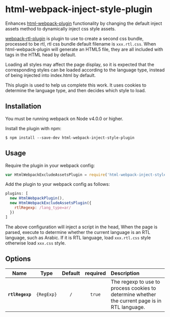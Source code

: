# html-webpack-inject-style-plugin

Enhances [html-webpack-plugin](https://github.com/ampedandwired/html-webpack-plugin)
functionality by changing the default inject assets method to dynamically inject css style assets.

[webpack-rtl-plugin](https://github.com/romainberger/webpack-rtl-plugin) is plugin to use to create a second css bundle, processed to be rtl, rtl css bundle default filename is `xxx.rtl.css`. When html-webpack-plugin will generate an HTML5 file, they are all included with <link> tags in the HTML head by default.

Loading all styles may affect the page display, so it is expected that the corresponding styles can be loaded according to the language type, instead of being injected into index.html by default.

This plugin is used to help us complete this work. It uses cookies to determine the language type, and then decides which style to load.

Installation
------------
You must be running webpack on Node v4.0.0 or higher.

Install the plugin with npm:
```shell
$ npm install --save-dev html-webpack-inject-style-plugin
```


Usage
-----------
Require the plugin in your webpack config:

```javascript
var HtmlWebpackExcludeAssetsPlugin = require('html-webpack-inject-style-plugin');
```

Add the plugin to your webpack config as follows:

```javascript
plugins: [
  new HtmlWebpackPlugin(),
  new HtmlWebpackExcludeAssetsPlugin({
    rtlRegexp: /lang_type=ar/
  })
]  
```

The above configuration will inject a script in the head, When the page is parsed, execute to determine whether the current language is an RTL language, such as Arabic. If it is RTL language, load `xxx.rtl.css` style otherwise load `xxx.css` style.

Options
----------
|Name|Type|Default|required|Description|
|:--:|:--:|:-----:|:----:|:----------|
|**`rtlRegexp`**|`{RegExp}`|`/`| `true` |The regexp to use to process cookies to determine whether the current page is in RTL language.|